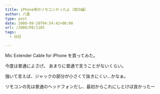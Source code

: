 ```yaml
---
title: iPhone用のリモコンかったよ（成功編）
author: 八雲
type: post
date: 2008-09-28T04:54:42+00:00
url: /2008/09/1185
tags:
  - 日記

---
```

Mic Extender Cable for iPhone を買ってみた。
  
今度は普通によさげ。 あまりに普通で言うことがないくらい。
  
強いて言えば、ジャックの部分が小さくて抜きにくい…かなぁ。

リモコンの先は普通のヘッドフォンだし、最初からこれにしとけば良かったー
